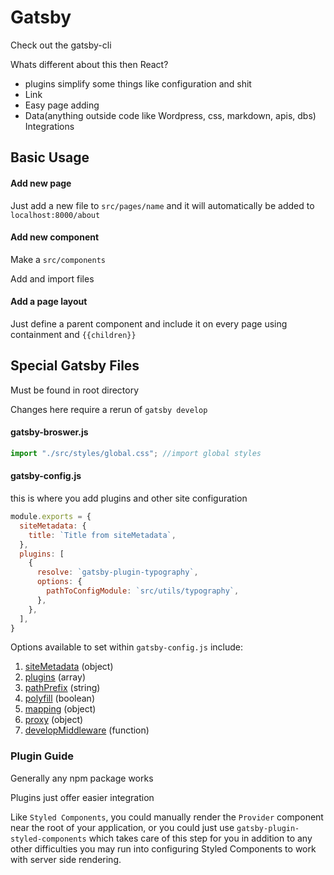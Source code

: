 # Gatsby

Check out the gatsby-cli

Whats different about this then React?

- plugins simplify some things like configuration and shit
- Link
- Easy page adding
- Data(anything outside code like Wordpress, css, markdown, apis, dbs) Integrations

## Basic Usage

#### Add new page

Just add a new file to `src/pages/name` and it will automatically be added to `localhost:8000/about`

#### Add new component

Make a `src/components`

Add and import files

#### Add a page layout

Just define a parent component and include it on every page using containment and `{{children}}`

## Special Gatsby Files

Must be found in root directory

Changes here require a rerun of `gatsby develop`

#### gatsby-broswer.js

```js
import "./src/styles/global.css"; //import global styles
```

#### gatsby-config.js

this is where you add plugins and other site configuration

```js
module.exports = {
  siteMetadata: {
    title: `Title from siteMetadata`,
  },
  plugins: [
    {
      resolve: `gatsby-plugin-typography`,
      options: {
        pathToConfigModule: `src/utils/typography`,
      },
    },
  ],
}
```

Options available to set within `gatsby-config.js` include:

1. [siteMetadata](https://www.gatsbyjs.org/docs/gatsby-config/#sitemetadata) (object)
2. [plugins](https://www.gatsbyjs.org/docs/gatsby-config/#plugins) (array)
3. [pathPrefix](https://www.gatsbyjs.org/docs/gatsby-config/#pathprefix) (string)
4. [polyfill](https://www.gatsbyjs.org/docs/gatsby-config/#polyfill) (boolean)
5. [mapping](https://www.gatsbyjs.org/docs/gatsby-config/#mapping-node-types) (object)
6. [proxy](https://www.gatsbyjs.org/docs/gatsby-config/#proxy) (object)
7. [developMiddleware](https://www.gatsbyjs.org/docs/gatsby-config/#advanced-proxying-with-developmiddleware) (function)

### Plugin Guide

Generally any npm package works

Plugins just offer easier integration 

Like  `Styled Components`, you could manually render the `Provider` component near the root of your application, or you could just use `gatsby-plugin-styled-components` which takes care of this step for you in addition to any other difficulties you may run into configuring Styled Components to work with server side rendering.